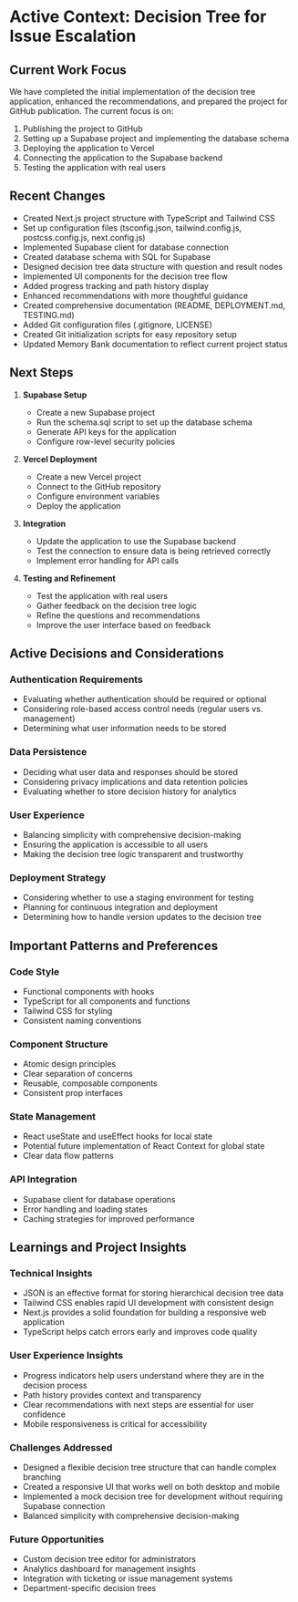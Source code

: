 # Active Context: Decision Tree for Issue Escalation

## Current Work Focus

We have completed the initial implementation of the decision tree application, enhanced the recommendations, and prepared the project for GitHub publication. The current focus is on:

1. Publishing the project to GitHub
2. Setting up a Supabase project and implementing the database schema
3. Deploying the application to Vercel
4. Connecting the application to the Supabase backend
5. Testing the application with real users

## Recent Changes

- Created Next.js project structure with TypeScript and Tailwind CSS
- Set up configuration files (tsconfig.json, tailwind.config.js, postcss.config.js, next.config.js)
- Implemented Supabase client for database connection
- Created database schema with SQL for Supabase
- Designed decision tree data structure with question and result nodes
- Implemented UI components for the decision tree flow
- Added progress tracking and path history display
- Enhanced recommendations with more thoughtful guidance
- Created comprehensive documentation (README, DEPLOYMENT.md, TESTING.md)
- Added Git configuration files (.gitignore, LICENSE)
- Created Git initialization scripts for easy repository setup
- Updated Memory Bank documentation to reflect current project status

## Next Steps

1. **Supabase Setup**
   - Create a new Supabase project
   - Run the schema.sql script to set up the database schema
   - Generate API keys for the application
   - Configure row-level security policies

2. **Vercel Deployment**
   - Create a new Vercel project
   - Connect to the GitHub repository
   - Configure environment variables
   - Deploy the application

3. **Integration**
   - Update the application to use the Supabase backend
   - Test the connection to ensure data is being retrieved correctly
   - Implement error handling for API calls

4. **Testing and Refinement**
   - Test the application with real users
   - Gather feedback on the decision tree logic
   - Refine the questions and recommendations
   - Improve the user interface based on feedback

## Active Decisions and Considerations

### Authentication Requirements
- Evaluating whether authentication should be required or optional
- Considering role-based access control needs (regular users vs. management)
- Determining what user information needs to be stored

### Data Persistence
- Deciding what user data and responses should be stored
- Considering privacy implications and data retention policies
- Evaluating whether to store decision history for analytics

### User Experience
- Balancing simplicity with comprehensive decision-making
- Ensuring the application is accessible to all users
- Making the decision tree logic transparent and trustworthy

### Deployment Strategy
- Considering whether to use a staging environment for testing
- Planning for continuous integration and deployment
- Determining how to handle version updates to the decision tree

## Important Patterns and Preferences

### Code Style
- Functional components with hooks
- TypeScript for all components and functions
- Tailwind CSS for styling
- Consistent naming conventions

### Component Structure
- Atomic design principles
- Clear separation of concerns
- Reusable, composable components
- Consistent prop interfaces

### State Management
- React useState and useEffect hooks for local state
- Potential future implementation of React Context for global state
- Clear data flow patterns

### API Integration
- Supabase client for database operations
- Error handling and loading states
- Caching strategies for improved performance

## Learnings and Project Insights

### Technical Insights
- JSON is an effective format for storing hierarchical decision tree data
- Tailwind CSS enables rapid UI development with consistent design
- Next.js provides a solid foundation for building a responsive web application
- TypeScript helps catch errors early and improves code quality

### User Experience Insights
- Progress indicators help users understand where they are in the decision process
- Path history provides context and transparency
- Clear recommendations with next steps are essential for user confidence
- Mobile responsiveness is critical for accessibility

### Challenges Addressed
- Designed a flexible decision tree structure that can handle complex branching
- Created a responsive UI that works well on both desktop and mobile
- Implemented a mock decision tree for development without requiring Supabase connection
- Balanced simplicity with comprehensive decision-making

### Future Opportunities
- Custom decision tree editor for administrators
- Analytics dashboard for management insights
- Integration with ticketing or issue management systems
- Department-specific decision trees
